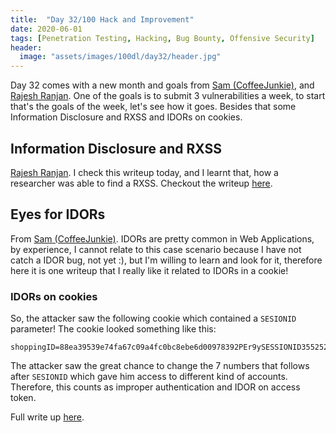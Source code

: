 ```yaml
---
title:  "Day 32/100 Hack and Improvement"
date: 2020-06-01
tags: [Penetration Testing, Hacking, Bug Bounty, Offensive Security]
header: 
  image: "assets/images/100dl/day32/header.jpg"
---
```

Day 32 comes with a new month and goals from [Sam (CoffeeJunkie)](https://twitter.com/coffeejunkiee_), and [Rajesh Ranjan](https://twitter.com/eh_rajesh). One of the goals is to submit 3 vulnerabilities a week, to start that's the goals of the week, let's see how it goes. Besides that some Information Disclosure and RXSS and IDORs on cookies.

## Information Disclosure and RXSS

[Rajesh Ranjan](https://twitter.com/eh_rajesh). I check this writeup today, and I learnt that, how a researcher was able to find a RXSS. Checkout the writeup [here](https://medium.com/bugbountywriteup/information-disclosure-and-reflected-xss-on-tokopedia-1b3a00ec64c6).

## Eyes for IDORs

From [Sam (CoffeeJunkie)](https://twitter.com/coffeejunkiee_). IDORs are pretty common in Web Applications, by experience, I cannot relate to this case scenario because I have not catch a IDOR bug, not yet :), but I'm willing to learn and look for it, therefore here it is one writeup that I really like it related to IDORs in a cookie!

### IDORs on cookies

So, the attacker saw the following cookie which contained a ```SESIONID``` parameter! The cookie looked something like this:
```
shoppingID=88ea39539e74fa67c09a4fc0bc8ebe6d00978392PEr9ySESSIONID3552522PXGLkC;
```

The attacker saw the great chance to change the 7 numbers that follows after ```SESIONID``` which gave him access to different kind of accounts. Therefore, this counts as improper authentication and IDOR on access token. 

Full write up [here](https://medium.com/@zonduu/idor-in-session-cookie-leading-to-mass-account-takeover-d815ff3732d5).


